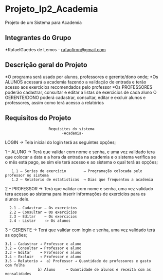 # Projeto_Ip2_Academia
 Projeto de um Sistema para Academia
 
## Integrantes do Grupo
*RafaelGuedes de Lemos - rafaofiron@gmail.com

## Descrição geral do Projeto
*O programa será usado por alunos, professores e gerente/dono onde;
*Os ALUNOS acessará a academia fazendo a validação de entrada e terão acesso aos exercicios recomendados pelo professor
*Os PROFESSORES poderão cadastrar, consultar e editar a listas de exercicios de cada aluno
O GERENTE/DONO poderá cadastrar, consultar, editar e excluir alunos e professores, assim como terá acesso a relatórios

## Requisitos do Projeto
                        Requisitos do sistema 
                              -Academia-

LOGIN → Tela inicial do login terá as seguintes opções;

1 – ALUNO → Terá que validar com nome e senha, e uma vez validado tera que colocar 
            a data e a hora da entrada na academia e o sistema verifica se o mês 
            está pago, se sim ele terá acesso e ao sistema o qual terá as opções;

	   1.1 – Series de exercicio        → Programação colocada pelo professor no sistema
	   1.2 – Relatorio de estatisticas  → Dias que frequentou a academia

2 – PROFESSOR → Terá que validar com nome e senha, uma vez validado tera acesso ao 
                sistema para inserir informações de exercicios para os alunos dele.

 	  2.1 – Cadastrar → Os exercicios
 	  2.2 – Consultar → Os exercicios
 	  2.3 – Editar    → Os exercicios
	  2.4 - Listar    -> Os alunos

3 – GERENTE → Terá que validar com login e senha, uma vez validado terá as opções;

   	3.1 – Cadastrar → Professor e aluno
   	3.2 – Consultar → Professor e aluno
   	3.3 – Editar    → Professor e aluno
	3.4 – Excluir   → Professor e aluno
	3.5 – Relatorio →  a) Professor → Quantidade de professores e gasto com folha
		           b) Aluno     → Quantidade de alunos e receita com as mensalidades
